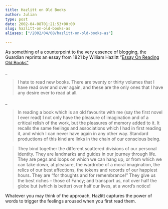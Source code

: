 ```yaml
---
title: Hazlitt on Old Books
author: Julian
type: post
date: 2002-04-08T01:21:53+00:00
slug: hazlitt-on-old-books-as 
aliases: ["/2002/04/08/hazlitt-on-old-books-as"]

---
```

As something of a counterpoint to the very essence of blogging, the Guardian reprints an essay from 1821 by William Hazlitt &#8220;[Essay On Reading Old Books&#8221;][1]
  
_</p> 

> I hate to read new books. There are twenty or thirty volumes that I have read over and over again, and these are the only ones that I have any desire ever to read at all.

</i>
  
_</p> 

> In reading a book which is an old favourite with me (say the first novel I ever read) I not only have the pleasure of imagination and of a critical relish of the work, but the pleasures of memory added to it. It recalls the same feelings and associations which I had in first reading it, and which I can never have again in any other way. Standard productions of this kind are links in the chain of our conscious being.
  
> They bind together the different scattered divisions of our personal identity. They are landmarks and guides in our journey through life. They are pegs and loops on which we can hang up, or from which we can take down, at pleasure, the wardrobe of a moral imagination, the relics of our best affections, the tokens and records of our happiest hours. They are &#8220;for thoughts and for remembrance!&#8221; They give us the best riches &#8211; those of Fancy; and transport us, not over half the globe but (which is better) over half our lives, at a word&#8217;s notice! 

</i>Whatever you may think of the approach, Hazlitt captures the power of words to trigger the feelings aroused when you first read them.

 [1]: https://www.guardian.co.uk/Archive/Article/0,4273,4388138,00.html